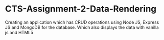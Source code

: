 # CTS-Assignment-2-Data-Rendering
Creating an application which has CRUD operations using Node JS, Express JS and MongoDB for the database. Which also displays the data with vanilla js and HTML5
